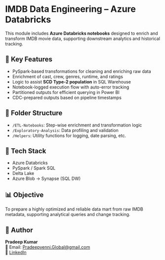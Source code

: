 # IMDB Data Engineering – Azure Databricks

This module includes **Azure Databricks notebooks** designed to enrich and transform IMDB movie data, supporting downstream analytics and historical tracking.

## 🔧 Key Features

- PySpark-based transformations for cleaning and enriching raw data
- Enrichment of cast, crew, genres, runtime, and ratings
- Logic to assist **SCD Type-2 population** in SQL Warehouse
- Notebook-logged execution flow with auto-error tracking
- Partitioned outputs for efficient querying in Power BI
- CDC-prepared outputs based on pipeline timestamps

## 📂 Folder Structure

- `/ETL-Notebooks`: Step-wise enrichment and transformation logic
- `/Exploratory-Analysis`: Data profiling and validation
- `/Helpers`: Utility functions for logging, date parsing, etc.

## 🧱 Tech Stack

- Azure Databricks
- PySpark / Spark SQL
- Delta Lake
- Azure Blob → Synapse (SQL DW)

## 📊 Objective

To prepare a highly optimized and reliable data mart from raw IMDB metadata, supporting analytical queries and change tracking.

## 👤 Author

**Pradeep Kumar**  
📧 Email: Pradeepyenni.Global@gmail.com  
🔗 [LinkedIn](https://www.linkedin.com/in/yenni-pradeep-kumar/)
